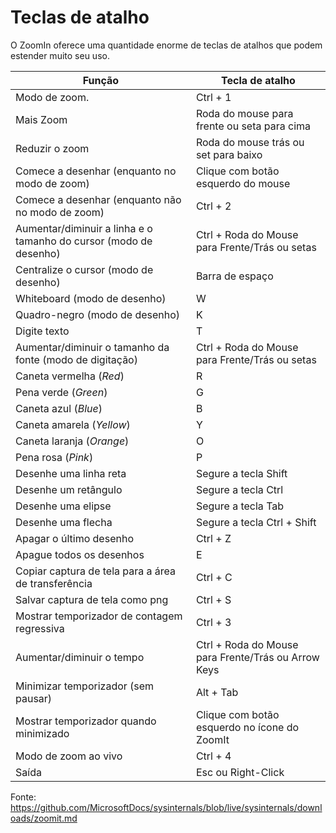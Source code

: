# Teclas de atalho

O ZoomIn oferece uma quantidade enorme de teclas de atalhos que podem estender muito seu uso.

| Função                                                              | Tecla de atalho                                     |
|---------------------------------------------------------------------|-----------------------------------------------------|
| Modo de zoom.                                                       | Ctrl + 1                                            |
| Mais Zoom                                                           | Roda do mouse para frente ou seta para cima         |
| Reduzir o zoom                                                      | Roda do mouse trás ou set para baixo                |
| Comece a desenhar (enquanto no modo de zoom)                        | Clique com botão esquerdo do mouse                  |
| Comece a desenhar (enquanto não no modo de zoom)                    | Ctrl + 2                                            |
| Aumentar/diminuir a linha e o tamanho do cursor (modo de desenho)   | Ctrl + Roda do Mouse para Frente/Trás ou setas      |
| Centralize o cursor (modo de desenho)                               | Barra de espaço                                     |
| Whiteboard (modo de desenho)                                        | W                                                   |
| Quadro-negro (modo de desenho)                                      | K                                                   |
| Digite texto                                                        | T                                                   |
| Aumentar/diminuir o tamanho da fonte (modo de digitação)            | Ctrl + Roda do Mouse para Frente/Trás ou setas      |
| Caneta vermelha (*Red*)                                             | R                                                   |
| Pena verde (*Green*)                                                | G                                                   |
| Caneta azul (*Blue*)                                                | B                                                   |
| Caneta amarela (*Yellow*)                                           | Y                                                   |
| Caneta laranja (*Orange*)                                           | O                                                   |
| Pena rosa (*Pink*)                                                  | P                                                   |
| Desenhe uma linha reta                                              | Segure a tecla Shift                                |
| Desenhe um retângulo                                                | Segure a tecla Ctrl                                 |
| Desenhe uma elipse                                                  | Segure a tecla Tab                                  |
| Desenhe uma flecha                                                  | Segure a tecla Ctrl + Shift                         |
| Apagar o último desenho                                             | Ctrl + Z                                            |
| Apague todos os desenhos                                            | E                                                   |
| Copiar captura de tela para a área de transferência                 | Ctrl + C                                            |
| Salvar captura de tela como png                                     | Ctrl + S                                            |
| Mostrar temporizador de contagem regressiva                         | Ctrl + 3                                            |
| Aumentar/diminuir o tempo                                         | Ctrl + Roda do Mouse para Frente/Trás ou Arrow Keys |
| Minimizar temporizador (sem pausar)                                 | Alt + Tab                                           |
| Mostrar temporizador quando minimizado                              | Clique com botão esquerdo no ícone do ZoomIt        |
| Modo de zoom ao vivo                                                | Ctrl + 4                                            |
| Saída                                                               | Esc ou Right-Click                                  |


Fonte: <https://github.com/MicrosoftDocs/sysinternals/blob/live/sysinternals/downloads/zoomit.md>